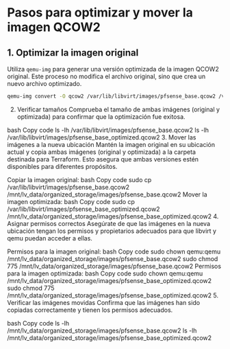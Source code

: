 # Pasos para optimizar y mover la imagen QCOW2

## 1. Optimizar la imagen original

Utiliza `qemu-img` para generar una versión optimizada de la imagen QCOW2 original. Este proceso no modifica el archivo original, sino que crea un nuevo archivo optimizado.

```bash
qemu-img convert -O qcow2 /var/lib/libvirt/images/pfsense_base.qcow2 /var/lib/libvirt/images/pfsense_base_optimized.qcow2
```

2. Verificar tamaños
Comprueba el tamaño de ambas imágenes (original y optimizada) para confirmar que la optimización fue exitosa.

bash
Copy code
ls -lh /var/lib/libvirt/images/pfsense_base.qcow2
ls -lh /var/lib/libvirt/images/pfsense_base_optimized.qcow2
3. Mover las imágenes a la nueva ubicación
Mantén la imagen original en su ubicación actual y copia ambas imágenes (original y optimizada) a la carpeta destinada para Terraform. Esto asegura que ambas versiones estén disponibles para diferentes propósitos.

Copiar la imagen original:
bash
Copy code
sudo cp /var/lib/libvirt/images/pfsense_base.qcow2 /mnt/lv_data/organized_storage/images/pfsense_base.qcow2
Mover la imagen optimizada:
bash
Copy code
sudo cp /var/lib/libvirt/images/pfsense_base_optimized.qcow2 /mnt/lv_data/organized_storage/images/pfsense_base_optimized.qcow2
4. Asignar permisos correctos
Asegúrate de que las imágenes en la nueva ubicación tengan los permisos y propietarios adecuados para que libvirt y qemu puedan acceder a ellas.

Permisos para la imagen original:
bash
Copy code
sudo chown qemu:qemu /mnt/lv_data/organized_storage/images/pfsense_base.qcow2
sudo chmod 775 /mnt/lv_data/organized_storage/images/pfsense_base.qcow2
Permisos para la imagen optimizada:
bash
Copy code
sudo chown qemu:qemu /mnt/lv_data/organized_storage/images/pfsense_base_optimized.qcow2
sudo chmod 775 /mnt/lv_data/organized_storage/images/pfsense_base_optimized.qcow2
5. Verificar las imágenes movidas
Confirma que las imágenes han sido copiadas correctamente y tienen los permisos adecuados.

bash
Copy code
ls -lh /mnt/lv_data/organized_storage/images/pfsense_base.qcow2
ls -lh /mnt/lv_data/organized_storage/images/pfsense_base_optimized.qcow2
